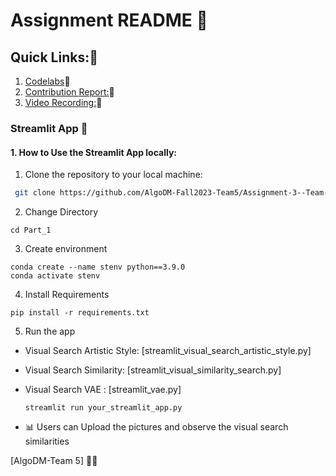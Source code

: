 # Assignment README 🚀

## Quick Links:🔎
1. [Codelabs](https://codelabs-preview.appspot.com/?file_id=1wqKhtmHWH24mrivcSj_VH1B2udrAi4xTzndSzxf_gQ8#0)🔗
2. [Contribution Report:](https://github.com/AlgoDM-Fall2023-Team5/Assignment-3--Team-5/blob/Main/Part_1/Contribution%20Report.pdf)🔗
3. [Video Recording:](https://drive.google.com/file/d/1P2bkptw5dGbjWwEd57DpwD3YkX3_cp9v/view?usp=sharing)🔗



### Streamlit App 🌟

#### 1. How to Use the Streamlit App locally:
1. Clone the repository to your local machine:


  ```bash
   git clone https://github.com/AlgoDM-Fall2023-Team5/Assignment-3--Team-5.git
   ```
   2. Change Directory 

   ```
   cd Part_1
   ```
3. Create environment
```
conda create --name stenv python==3.9.0
conda activate stenv
   ```

4. Install Requirements
```
pip install -r requirements.txt

   ```
   5. Run the app

* Visual Search Artistic Style: [streamlit_visual_search_artistic_style.py]
* Visual Search Similarity: [streamlit_visual_similarity_search.py]
* Visual Search VAE :  [streamlit_vae.py]
   

   ```
   streamlit run your_streamlit_app.py

   ```

- 📊 Users can Upload the pictures and observe the visual search similarities


[AlgoDM-Team 5] 🧑‍💻

